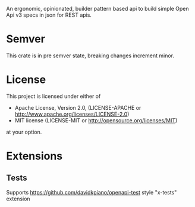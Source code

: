 An ergonomic, opinionated, builder pattern based api to build simple Open Api v3 specs in json for REST apis.

# Semver
This crate is in pre semver state, breaking changes increment minor.

# License
This project is licensed under either of

   * Apache License, Version 2.0, (LICENSE-APACHE or http://www.apache.org/licenses/LICENSE-2.0)
   * MIT license (LICENSE-MIT or http://opensource.org/licenses/MIT)

at your option.

# Extensions
## Tests
Supports https://github.com/davidkpiano/openapi-test style "x-tests" extension
